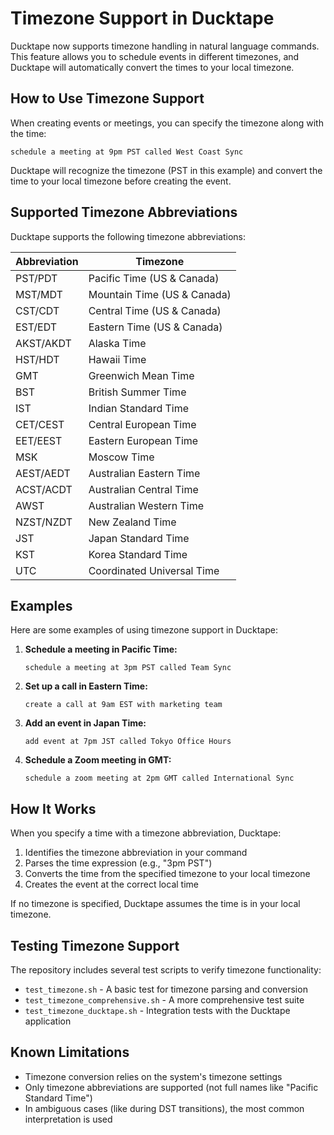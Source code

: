 # Timezone Support in Ducktape

Ducktape now supports timezone handling in natural language commands. This feature allows you to schedule events in different timezones, and Ducktape will automatically convert the times to your local timezone.

## How to Use Timezone Support

When creating events or meetings, you can specify the timezone along with the time:

```
schedule a meeting at 9pm PST called West Coast Sync
```

Ducktape will recognize the timezone (PST in this example) and convert the time to your local timezone before creating the event.

## Supported Timezone Abbreviations

Ducktape supports the following timezone abbreviations:

| Abbreviation | Timezone |
|--------------|----------|
| PST/PDT | Pacific Time (US & Canada) |
| MST/MDT | Mountain Time (US & Canada) |
| CST/CDT | Central Time (US & Canada) |
| EST/EDT | Eastern Time (US & Canada) |
| AKST/AKDT | Alaska Time |
| HST/HDT | Hawaii Time |
| GMT | Greenwich Mean Time |
| BST | British Summer Time |
| IST | Indian Standard Time |
| CET/CEST | Central European Time |
| EET/EEST | Eastern European Time |
| MSK | Moscow Time |
| AEST/AEDT | Australian Eastern Time |
| ACST/ACDT | Australian Central Time |
| AWST | Australian Western Time |
| NZST/NZDT | New Zealand Time |
| JST | Japan Standard Time |
| KST | Korea Standard Time |
| UTC | Coordinated Universal Time |

## Examples

Here are some examples of using timezone support in Ducktape:

1. **Schedule a meeting in Pacific Time:**
   ```
   schedule a meeting at 3pm PST called Team Sync
   ```

2. **Set up a call in Eastern Time:**
   ```
   create a call at 9am EST with marketing team
   ```

3. **Add an event in Japan Time:**
   ```
   add event at 7pm JST called Tokyo Office Hours
   ```

4. **Schedule a Zoom meeting in GMT:**
   ```
   schedule a zoom meeting at 2pm GMT called International Sync
   ```

## How It Works

When you specify a time with a timezone abbreviation, Ducktape:

1. Identifies the timezone abbreviation in your command
2. Parses the time expression (e.g., "3pm PST")
3. Converts the time from the specified timezone to your local timezone
4. Creates the event at the correct local time

If no timezone is specified, Ducktape assumes the time is in your local timezone.

## Testing Timezone Support

The repository includes several test scripts to verify timezone functionality:

- `test_timezone.sh` - A basic test for timezone parsing and conversion
- `test_timezone_comprehensive.sh` - A more comprehensive test suite
- `test_timezone_ducktape.sh` - Integration tests with the Ducktape application

## Known Limitations

- Timezone conversion relies on the system's timezone settings
- Only timezone abbreviations are supported (not full names like "Pacific Standard Time")
- In ambiguous cases (like during DST transitions), the most common interpretation is used
